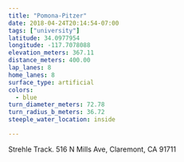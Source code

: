 ```yaml
---
title: "Pomona-Pitzer"
date: 2018-04-24T20:14:54-07:00
tags: ["university"]
latitude: 34.0977954
longitude: -117.7078088
elevation_meters: 367.11
distance_meters: 400.00
lap_lanes: 8
home_lanes: 8
surface_type: artificial
colors:
  - blue
turn_diameter_meters: 72.78
turn_radius_b_meters: 36.72
steeple_water_location: inside

---
```

Strehle Track. 516 N Mills Ave, Claremont, CA 91711
<!--more-->
